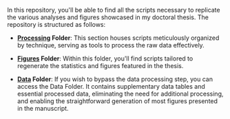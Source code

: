 In this repository, you'll be able to find all the scripts necessary to replicate the various analyses and figures showcased in my doctoral thesis. The repository is structured as follows:

- **[Processing](processing/) Folder**: This section houses scripts meticulously organized by technique, serving as tools to process the raw data effectively.

- **[Figures](figures/) Folder**: Within this folder, you'll find scripts tailored to regenerate the statistics and figures featured in the thesis.

- **[Data](data/) Folder**: If you wish to bypass the data processing step, you can access the Data Folder. It contains supplementary data tables and essential processed data, eliminating the need for additional processing, and enabling the straightforward generation of most figures presented in the manuscript.


